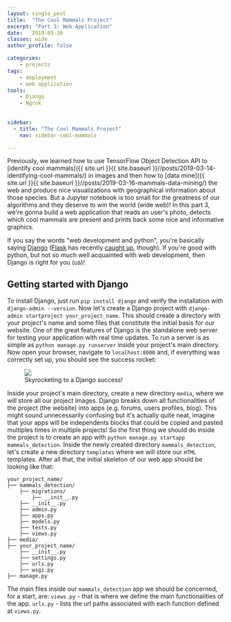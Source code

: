 ```yaml
---
layout: single_post
title:  "The Cool Mammals Project"
excerpt: "Part 3: Web Application"
date:   2019-03-20
classes: wide
author_profile: false

categories: 
    - projects
tags: 
    - deployment
    - web application
tools:    
    - Django
    - Ngrok
  
  
sidebar:
  - title: "The Cool Mammals Project"
    nav: sidebar-cool-mammals

---  
```



Previously, we learned how to use TensorFlow Object Detection API to [identify cool mammals]({{ site.url }}{{ site.baseurl }}//posts/2019-03-14-identifying-cool-mammals/) in images and then how to [data mine]({{ site.url }}{{ site.baseurl }}//posts/2019-03-16-mammals-data-mining/) the web and produce nice visualizations with geographical information about those species. But a Jupyter notebook is too small for the greatness of our algorithms and they deserve to win the world (wide web)! In this part 3, we're gonna build a web application that reads an user's photo, detects which cool mammals are present and prints back some nice and informative graphics.

If you say the words "web development and python", you're basically saying [Django](https://www.djangoproject.com/) ([Flask](http://flask.pocoo.org/) has recently [caught up](https://www.jetbrains.com/research/python-developers-survey-2018/), though). If you're good with python, but not so much well acquainted with web development, then Django is right for you (us)!


## Getting started with Django
To install Django, just run `pip install django` and verify the installation with `django-admin --version`. Now let's create a Django project with `django-admin startproject your_project_name`. This should create a directory with your project's name and some files that constitute the initial basis for our website. One of the great features of Django is the standalone web server for testing your application with real time updates. To run a server is as simple as `python manage.py runserver` inside your project's main directory. Now open your browser, navigate to `localhost:8000` and, if everything was correctly set up, you should see the success rocket:

<figure>
    <a href="{{ site.url }}{{ site.baseurl }}/assets/images/cool_mammals_project/part3/create_project.PNG"><img src="{{ site.url }}{{ site.baseurl }}/assets/images/cool_mammals_project/part3/create_project.PNG"></a>
    <figcaption>Skyrocketing to a Django success!</figcaption>
</figure>

Inside your project's main directory, create a new directory `media`, where we will store all our project images. Django breaks down all functionalities of the project (the website) into apps (e.g. forums, users profiles, blog). This might sound unnecessarily confusing but it's actually quite neat, imagine that your apps will be independents blocks that could be copied and pasted multiples times in multiple projects! So the first thing we should do inside the project is to create an app with `python manage.py startapp mammals_detection`. Inside the newly created directory `mammals_detection`, let's create a new directory `templates` where we will store our `HTML` templates. After all that, the initial skeleton of our web app should be looking like that:

```
your_project_name/
├── mammals_detection/
    ├── migrations/
        ├── __init__.py
    ├── __init__.py
    ├── admin.py
    ├── apps.py
    ├── models.py
    ├── tests.py
    ├── views.py
├── media/    
├── your_project_name/
    ├── __init__.py
    ├── settings.py
    ├── urls.py
    ├── wsgi.py
├── manage.py
```

The main files inside our `mammals_detection` app we should be concerned, for a start, are:
`views.py` - that is where we define the main functionalities of the app.
`urls.py` - lists the url paths associated with each function defined at `views.py`.



